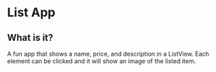 # List App

## What is it? 
A fun app that shows a name, price, and description in a ListView. Each element can be clicked and it will show an image of the listed item.
